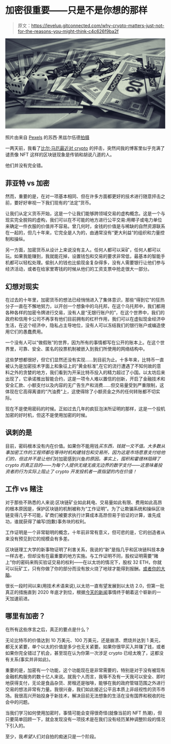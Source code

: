 # 加密很重要——只是不是你想的那样

> 原文：<https://levelup.gitconnected.com/why-crypto-matters-just-not-for-the-reasons-you-might-think-c4c626f9ba2f>

![](img/f658f2847fb6ead3fcc4a7f59b985b6e.png)

照片由来自 [Pexels](https://www.pexels.com/photo/white-and-purple-monopoly-trading-card-on-gray-surface-1329644/?utm_content=attributionCopyText&utm_medium=referral&utm_source=pexels) 的苏西·黑兹尔伍德[拍摄](https://www.pexels.com/@suzyhazelwood?utm_content=attributionCopyText&utm_medium=referral&utm_source=pexels)

一两天前，我看了[比尔·马厄最近对 crypto](https://www.youtube.com/watch?v=HaJpYjO136o) 的抨击，突然间我的博客里似乎充满了谴责像 NFT 这样的区块链现象是传销和胡说八道的人。

他们并没有完全错。

## 菲亚特 vs 加密

然而，重要的是，在对一项基本相同、但在许多方面都更好的技术进行随意抨击之前，要好好审视一下我们现有的“法定”货币。

让我们从定义货币开始，这是一个让我们能够跨领域交易的虚构概念。这是一个与现实完全脱钩的虚构，我们可以在不可能的地方进行公平交易:用椰子或电力单位来确定一件衣服的价值并不容易。曾几何时，金钱的价值是与稀缺的自然资源联系在一起的，但几十年来，它完全是人为的，由通常没有“更大利益”的组织和力量控制和操纵。

另一方面，加密货币从设计上来说没有主人。任何人都可以采矿，任何人都可以玩。如果我能赚到，我就能花掉，设置钱包和交易的要求非常低，最基本的智能手机都可以轻松处理。偷别人的钱也比偷现金复杂得多，没有人需要银行让他们参与经济活动，或者在给家里寄钱的时候从他们的工资支票中抢走很大一部分。

## 幻想对现实

在过去的十年里，加密货币的想法已经悄悄进入了集体意识，那些“得到它”的狂热分子一直在不懈地努力，以开创一个想象中的乌托邦，在这个乌托邦中，我们都用各种各样的加密令牌进行交易，没有人是“无银行账户的”，在这个世界中，我们的政府和信用卡公司不再享有他们目前拥有的杠杆作用，我们可以在虚拟现金经济中生活，在这个经济中，隐私占主导地位，没有人可以冻结我们的银行账户或编造使用它们的愚蠢费用。

一个没有人可以“做假账”的世界，因为所有的事情都写在公开的账本上。在这个世界里，可靠、安全、匿名的投票机制被嵌入到我们所使用的网络结构中。

这些梦想都很好，但它们显然还没有实现……到目前为止。十多年来，比特币一直被认为是加密技术字面上和象征上的“黄金标准”,在它的流行遭遇了不知何故的意料之外的贪婪的地方，我们看到为开采比特币投入的精力超过了小国。以太坊后来出现了，它承诺推出智能合约，这是一项令人难以置信的创新，开启了金融技术和安全汇款、小额支付以及内容的无广告生产和消费……但交易量受到严重限制，这体现在它高得离谱的“汽油费”上，这使得除了小额资金之外的任何转账都不切实际。

现在不是使用密码的时候。正如过去几年的疯狂泡沫所证明的那样，这是一个投机加密的好时机，但这不是使用加密的时候。

## 讽刺的是

目前，密码根本没有内在价值。如果你不能用钱*买东西，钱就一文不值。大多数从事加密工作的工程师都在等待时机构建钱包和交易所，因为这是市场愿意支付给他们的，但这并不是让他们*对加密感到兴奋*的原因。事实上，囤积和霍德林阻碍了 crypto 的真正目的——为每个人提供无缝无痕无边界的数字支付——这意味着投资者的行为实际上阻止了 crypto 开发投机者一直指望的内在价值！*

## 工作 vs 赌注

对于那些不熟悉的人来说:区块链矿业如此耗电、交易量如此有限、费用如此高昂的根本原因是，保护区块链的机制被称为“工作证明”。为了让欺骗系统和操纵区块链变得几乎不可能，矿商们被要求执行计算成本高昂但易于验证的计算，谁先成功，谁就获得了编写(抱歉)事务块的权利。

工作证明是一个非常聪明的概念，十年前非常有意义，但可悲的是，它的创造者从来没有预见到它的规模会有多差。

区块链理工大学的新事物证明了利害关系，我说的“新”是指几乎和区块链科技本身一样古老，但却没有在最重要的地方实施。与工作证明不同，股权证明需要“赌上”你的密码来购买验证交易的权利——在以太坊的情况下，股权 32 ETH，你就可以玩矿工，只有你做了你的部分而没有放火烧了地球才能得到报酬。[或者你的大脑](https://youtu.be/fr8bp8a2QS4)。

很长一段时间以来(用技术术语来说),以太坊一直有望发展到以太坊 2.0，但第一批真正的措施直到 2020 年底才到位，根据[今天的新闻](https://www.coindesk.com/eth-2-0-validators-earn-record-3m-eth-soars-past-3k)事情终于朝着这个崭新的一天加速前进。

## 哪里有加密？

在所有这些序言之后，真正的要点是什么？

无论比特币的价值达到 10 万美元、100 万美元，还是崩溃、燃烧并达到 1 美元，都无关紧要，单个以太的价值是多少也无关紧要。如果你很早买入并赚了钱，或者如果你完全错过了机会，甚至现在认为你第一次涉足 crypto 已经太晚了，这都没有关系(事实并非如此)。

重要的是，加密有一个功能，这个功能现在是非常需要的，特别是对于没有被现有金融机构服务的数十亿人来说。就我个人而言，我等不及有一天我可以安全、即时地获得支付，无论是食品杂货、房租还是咖啡，能够在我的政府管辖范围之外进行交易的想法非常有力量。我很兴奋，我们如此接近公平且本质上非歧视性的货币市场。我很高兴开始投身于新技术，解决目前无法想象的生活在没有国界和税收的社会中的问题。

当我们学习如何使用加密时，事情可能会变得很奇怪(就像当前的 NFT 热潮)，但只要简单回顾一下，就会发现没有一项技术是在我们没有经历某种调整阶段的情况下引入的。

至少，我*希望*人们对自拍的痴迷只是一个阶段。
